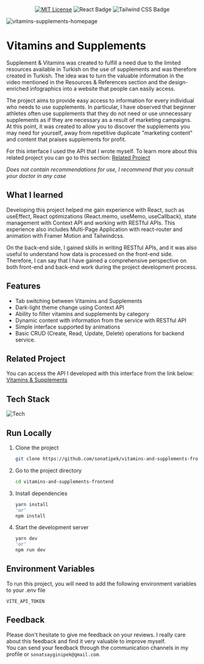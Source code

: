 <div align="center">

[![MIT License](https://img.shields.io/badge/License-MIT-red.svg)](https://choosealicense.com/licenses/mit/)
![React Badge](https://img.shields.io/badge/React.js-149eca?logo=react&logoColor=fff&style=flat)
![Tailwind CSS Badge](https://img.shields.io/badge/Tailwind%20CSS-06B6D4?logo=tailwindcss&logoColor=fff&style=flat)

</div>

![vitamins-supplements-homepage](https://github.com/sonatipek/vitamins-and-supplements-frontend/assets/80075444/c1fea27d-1065-4c10-b968-49b01f77d7e2)

# Vitamins and Supplements

Supplement & Vitamins was created to fulfill a need due to the limited resources available in Turkish on the use of supplements and was therefore created in Turkish. The idea was to turn the valuable information in the video mentioned in the Resources & References section and the design-enriched infographics into a website that people can easily access.

The project aims to provide easy access to information for every individual who needs to use supplements. In particular, I have observed that beginner athletes often use supplements that they do not need or use unnecessary supplements as if they are necessary as a result of marketing campaigns. At this point, it was created to allow you to discover the supplements you may need for yourself, away from repetitive duplicate "marketing content" and content that praises supplements for profit.


For this interface I used the API that I wrote myself. To learn more about this related project you can go to this section: [Related Project](/README.md#related-project)

_Does not contain recommendations for use, I recommend that you consult your doctor in any case_

## What I learned
Developing this project helped me gain experience with React, such as useEffect, React optimizations (React.memo, useMemo, useCallback), state management with Context API and working with RESTful APIs. This experience also includes Multi-Page Application with react-router and animation with Framer Motion and Tailwindcss. 

On the back-end side, I gained skills in writing RESTful APIs, and it was also useful to understand how data is processed on the front-end side. Therefore, I can say that I have gained a comprehensive perspective on both front-end and back-end work during the project development process.

## Features
- Tab switching between Vitamins and Supplements
- Dark-light theme change using Context API
- Ability to filter vitamins and supplements by category
- Dynamic content with information from the service with RESTful API
- Simple interface supported by animations
- Basic CRUD (Create, Read, Update, Delete) operations for backend service.

## Related Project

You can access the API I developed with this interface from the link below: <br>[Vitamins & Supplements](https://github.com/sonatipek/vitamins-and-supplements-api)

## Tech Stack

![Tech](https://skillicons.dev/icons?i=react,tailwind,vite)

## Run Locally

1. Clone the project
   ```bash
   git clone https://github.com/sonatipek/vitamins-and-supplements-frontend.git
   ```

2. Go to the project directory
   ```bash
   cd vitamins-and-supplements-frontend
   ```
3. Install dependencies
   ```bash
   yarn install
   'or'
   npm install
   ```
4. Start the development server
   ```bash
   yarn dev
   'or'
   npm run dev
   ```

## Environment Variables

To run this project, you will need to add the following environment variables to your .env file

`VITE_API_TOKEN`

## Feedback

Please don't hesitate to give me feedback on your reviews. I really care about this feedback and find it very valuable to improve myself.<br>
You can send your feedback through the communication channels in my profile or `sonatsayginipek@gmail.com`.
